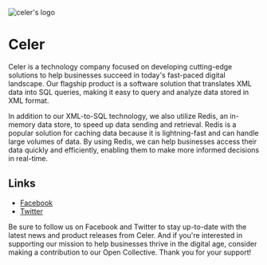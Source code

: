 ![celer's logo](https://github.com/celer-inc/celer-inc/blob/main/1080x360.jpg)

# Celer

Celer is a technology company focused on developing cutting-edge solutions to help businesses succeed in today's fast-paced digital landscape. Our flagship product is a software solution that translates XML data into SQL queries, making it easy to query and analyze data stored in XML format.

In addition to our XML-to-SQL technology, we also utilize Redis, an in-memory data store, to speed up data sending and retrieval. Redis is a popular solution for caching data because it is lightning-fast and can handle large volumes of data. By using Redis, we can help businesses access their data quickly and efficiently, enabling them to make more informed decisions in real-time.

## Links

- [Facebook](https://m.facebook.com/profile.php?id=100092241738057)
- [Twitter](https://twitter.com/Celer730441)

Be sure to follow us on Facebook and Twitter to stay up-to-date with the latest news and product releases from Celer. And if you're interested in supporting our mission to help businesses thrive in the digital age, consider making a contribution to our Open Collective. Thank you for your support!
